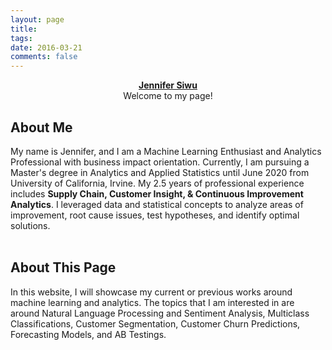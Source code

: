 ```yaml
---
layout: page
title: 
tags: 
date: 2016-03-21
comments: false
---
```

    
<center><a href="https://jsiwu94.github.io"><b>Jennifer Siwu</b><br>
    </a>Welcome to my page!</center>

## About Me

My name is Jennifer, and I am a Machine Learning Enthusiast and Analytics Professional with business impact orientation. Currently, I am pursuing a Master's degree in Analytics and Applied Statistics until June 2020 from University of California, Irvine. My 2.5 years of professional experience includes **Supply Chain, Customer Insight, & Continuous Improvement Analytics**.
I leveraged data and statistical concepts to analyze areas of improvement, root cause issues, test hypotheses, and identify optimal solutions.
<br>
<br>

## About This Page

In this website, I will showcase my current or previous works around machine learning and analytics. 
The topics that I am interested in are around Natural Language Processing and Sentiment Analysis, Multiclass Classifications, Customer Segmentation, Customer Churn Predictions, Forecasting Models, and AB Testings.


